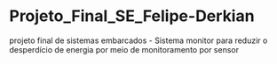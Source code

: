 # Projeto_Final_SE_Felipe-Derkian
projeto final de sistemas embarcados - Sistema monitor para reduzir o desperdício de energia por meio de monitoramento por sensor
